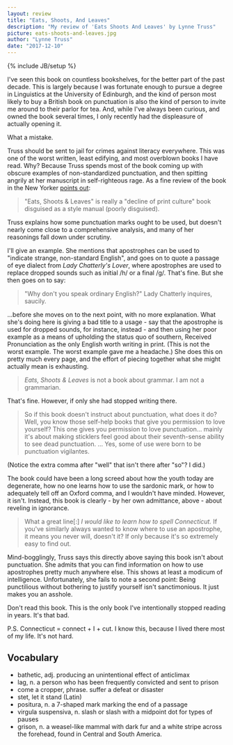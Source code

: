 ```yaml
---
layout: review
title: "Eats, Shoots, And Leaves"
description: "My review of 'Eats Shoots And Leaves' by Lynne Truss"
picture: eats-shoots-and-leaves.jpg
author: "Lynne Truss"
date: "2017-12-10"
---
```

{% include JB/setup %}

I've seen this book on countless bookshelves, for the better part of the past decade. This is largely because I was fortunate enough to pursue a degree in Linguistics at the University of Edinburgh, and the kind of person most likely to buy a British book on punctuation is also the kind of person to invite me around to their parlor for tea. And, while I've always been curious, and owned the book several times, I only recently had the displeasure of actually opening it.

What a mistake.

Truss should be sent to jail for crimes against literacy everywhere. This was one of the worst written, least edifying, and most overblown books I have read. Why? Because Truss spends most of the book coming up with obscure examples of non-standardized punctuation, and then spitting angrily at her manuscript in self-righteous rage. As a fine review of the book in the New Yorker [points out](https://www.newyorker.com/magazine/2004/06/28/bad-comma):

> "Eats, Shoots & Leaves" is really a "decline of print culture" book disguised as a style manual (poorly disguised).

Truss explains how some punctuation marks ought to be used, but doesn't nearly come close to a comprehensive analysis, and many of her reasonings fall down under scrutiny.

I'll give an example. She mentions that apostrophes can be used to "indicate strange, non-standard English", and goes on to quote a passage of eye dialect from _Lady Chatterly's Lover_, where apostrophes are used to replace dropped sounds such as initial /h/ or a final /g/. That's fine. But she then goes on to say:

> "Why don't you speak ordinary English?" Lady Chatterly inquires, saucily.

...before she moves on to the next point, with no more explanation. What she's doing here is giving a bad title to a usage - say that the apostrophe is used for dropped sounds, for instance, instead - and then using her poor example as a means of upholding the status quo of southern, Received Pronunciation as the only English worth writing in print. (This is not the worst example. The worst example gave me a headache.) She does this on pretty much every page, and the effort of piecing together what she might actually mean is exhausting.

> _Eats, Shoots & Leaves_ is not a book about grammar. I am not a grammarian.

That's fine. However, if only she had stopped writing there.

> So if this book doesn't instruct about punctuation, what does it do? Well, you know those self-help books that give you permission to love yourself? This one gives you permission to love punctuation... mainly it's about making sticklers feel good about their seventh-sense ability to see dead punctuation. ... Yes, some of use were born to be punctuation vigilantes.

(Notice the extra comma after "well" that isn't there after "so"? I did.)

The book could have been a long screed about how the youth today are degenerate, how no one learns how to use the sardonic mark, or how to adequately tell off an Oxford comma, and I wouldn't have minded. However, it isn't. Instead, this book is clearly - by her own admittance, above - about reveling in ignorance.

> What a great line[:] _I would like to learn how to spell Connecticut._ If you've similarly always wanted to know where to use an apostrophe, it means you never will, doesn't it? If only because it's so extremely easy to find out.

Mind-bogglingly, Truss says this directly above saying this book isn't about punctuation. She admits that you can find information on how to use apostrophes pretty much anywhere else. This shows at least a modicum of intelligence. Unfortunately, she fails to note a second point: Being punctilious without bothering to justify yourself isn't sanctimonious. It just makes you an asshole.

Don't read this book. This is the only book I've intentionally stopped reading in years. It's that bad.

P.S. Connecticut = connect + I + cut. I know this, because I lived there most of my life. It's not hard.

## Vocabulary

- bathetic, adj. producing an unintentional effect of anticlimax
- lag, n. a person who has been frequently convicted and sent to prison
- come a cropper, phrase. suffer a defeat or disaster
- stet, let it stand (Latin)
- positura, n. a 7-shaped mark marking the end of a passage
- virgula suspensiva, n. slash or slash with a midpoint dot for types of pauses
- grison, n. a weasel-like mammal with dark fur and a white stripe across the forehead, found in Central and South America.

